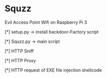# Squzz

Evil Access Point Wifi on Raspberry Pi 3

[*] setup.py -> install backdoor-Factory script

[*] Squzz.py -> main script

[*] HTTP Sniff

[*] HTTP Proxy

[*] HTTP request of EXE file injection shellcode

